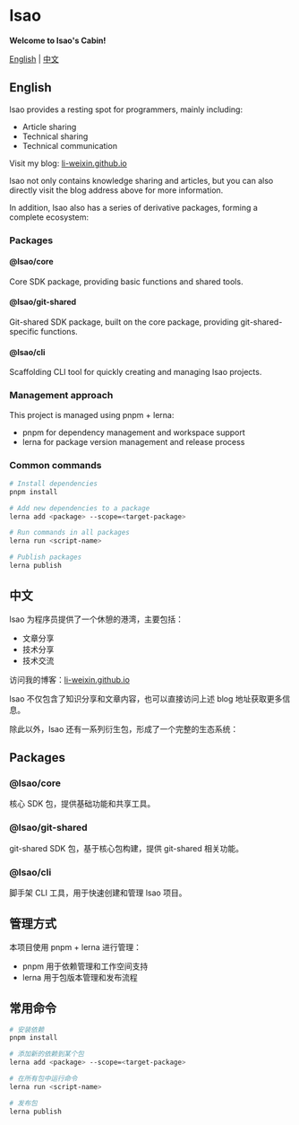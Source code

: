 # lsao

**Welcome to lsao's Cabin!**

[English](#english) | [中文](#中文)

<div id="english">

## English

lsao provides a resting spot for programmers, mainly including:

- Article sharing
- Technical sharing
- Technical communication

Visit my blog: [li-weixin.github.io](https://li-weixin.github.io)

lsao not only contains knowledge sharing and articles, but you can also directly visit the blog address above for more information.

In addition, lsao also has a series of derivative packages, forming a complete ecosystem:

### Packages

#### @lsao/core

Core SDK package, providing basic functions and shared tools.

#### @lsao/git-shared

Git-shared SDK package, built on the core package, providing git-shared-specific functions.

#### @lsao/cli

Scaffolding CLI tool for quickly creating and managing lsao projects.

### Management approach

This project is managed using pnpm + lerna:

- pnpm for dependency management and workspace support
- lerna for package version management and release process

### Common commands

```bash
# Install dependencies
pnpm install

# Add new dependencies to a package
lerna add <package> --scope=<target-package>

# Run commands in all packages
lerna run <script-name>

# Publish packages
lerna publish

```
</div>

<div id="中文">

## 中文

lsao 为程序员提供了一个休憩的港湾，主要包括：

- 文章分享
- 技术分享
- 技术交流

访问我的博客：[li-weixin.github.io](https://li-weixin.github.io)

lsao 不仅包含了知识分享和文章内容，也可以直接访问上述 blog 地址获取更多信息。

除此以外，lsao 还有一系列衍生包，形成了一个完整的生态系统：

## Packages

### @lsao/core

核心 SDK 包，提供基础功能和共享工具。

### @lsao/git-shared

git-shared SDK 包，基于核心包构建，提供 git-shared 相关功能。

### @lsao/cli

脚手架 CLI 工具，用于快速创建和管理 lsao 项目。

## 管理方式

本项目使用 pnpm + lerna 进行管理：

- pnpm 用于依赖管理和工作空间支持
- lerna 用于包版本管理和发布流程

## 常用命令

```bash
# 安装依赖
pnpm install

# 添加新的依赖到某个包
lerna add <package> --scope=<target-package>

# 在所有包中运行命令
lerna run <script-name>

# 发布包
lerna publish
```

</div>
